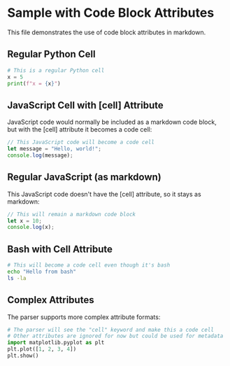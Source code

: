 # Sample with Code Block Attributes

This file demonstrates the use of code block attributes in markdown.

## Regular Python Cell

```python
# This is a regular Python cell
x = 5
print(f"x = {x}")
```

## JavaScript Cell with [cell] Attribute

JavaScript code would normally be included as a markdown code block, but with the [cell] attribute it becomes a code cell:

```javascript [cell]
// This JavaScript code will become a code cell
let message = "Hello, world!";
console.log(message);
```

## Regular JavaScript (as markdown)

This JavaScript code doesn't have the [cell] attribute, so it stays as markdown:

```javascript
// This will remain a markdown code block
let x = 10;
console.log(x);
```

## Bash with Cell Attribute

```bash [cell]
# This will become a code cell even though it's bash
echo "Hello from bash"
ls -la
```

## Complex Attributes

The parser supports more complex attribute formats:

```python [cell important=true]
# The parser will see the "cell" keyword and make this a code cell
# Other attributes are ignored for now but could be used for metadata
import matplotlib.pyplot as plt
plt.plot([1, 2, 3, 4])
plt.show()
``` 
